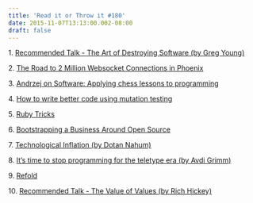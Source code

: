 ```yaml
---
title: 'Read it or Throw it #180'
date: 2015-11-07T13:13:00.002-08:00
draft: false
---
```


1. [Recommended Talk - The Art of Destroying Software (by Greg Young)](https://vimeo.com/108441214)

2. [The Road to 2 Million Websocket Connections in Phoenix](http://www.phoenixframework.org/v1.0.0/blog/the-road-to-2-million-websocket-connections)

3. [Andrzej on Software: Applying chess lessons to programming](http://andrzejonsoftware.blogspot.co.il/2015/10/applying-chess-lessons-to-programming.html)

4. [How to write better code using mutation testing](https://blog.blockscore.com/how-to-write-better-code-using-mutation-testing/)

5. [Ruby Tricks](https://github.com/franzejr/ruby-tricks)

6. [Bootstrapping a Business Around Open Source](https://blog.phusion.nl/2015/10/30/bootstrapping-a-business-around-open-source/)

7. [Technological Inflation (by Dotan Nahum)](http://blog.paracode.com/2015/11/02/technological-inflation/)

8. [It’s time to stop programming for the teletype era (by Avdi Grimm)](http://devblog.avdi.org/2015/10/29/beyond-the-teletype/)

9. [Refold](http://www.refold.co/)

10. [Recommended Talk - The Value of Values (by Rich Hickey)](https://www.youtube.com/watch?v=-6BsiVyC1kM)